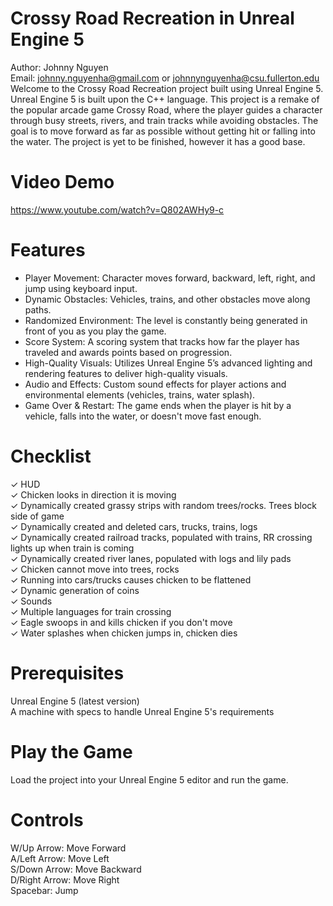 # Crossy Road Recreation in Unreal Engine 5
Author: Johnny Nguyen  
Email: johnny.nguyenha@gmail.com or johnnynguyenha@csu.fullerton.edu  
Welcome to the Crossy Road Recreation project built using Unreal Engine 5. Unreal Engine 5 is built upon the C++ language. This project is a remake of the popular arcade game Crossy Road, where the player guides a character through busy streets, rivers, and train tracks while avoiding obstacles. The goal is to move forward as far as possible without getting hit or falling into the water. The project is yet to be finished, however it has a good base.

# Video Demo
https://www.youtube.com/watch?v=Q802AWHy9-c

# Features
- Player Movement: Character moves forward, backward, left, right, and jump using keyboard input.  
- Dynamic Obstacles: Vehicles, trains, and other obstacles move along paths.  
- Randomized Environment: The level is constantly being generated in front of you as you play the game.  
- Score System: A scoring system that tracks how far the player has traveled and awards points based on progression.  
- High-Quality Visuals: Utilizes Unreal Engine 5’s advanced lighting and rendering features to deliver high-quality visuals.  
- Audio and Effects: Custom sound effects for player actions and environmental elements (vehicles, trains, water splash).  
- Game Over & Restart: The game ends when the player is hit by a vehicle, falls into the water, or doesn't move fast enough.  

# Checklist
✓ HUD  
✓ Chicken looks in direction it is moving  
✓ Dynamically created grassy strips with random trees/rocks. Trees block side of game  
✓ Dynamically created and deleted cars, trucks, trains, logs  
✓ Dynamically created railroad tracks, populated with trains, RR crossing lights up when train is coming  
✓ Dynamically created river lanes, populated with logs and lily pads  
✓ Chicken cannot move into trees, rocks  
✓ Running into cars/trucks causes chicken to be flattened  
✓ Dynamic generation of coins  
✓ Sounds  
✓ Multiple languages for train crossing  
✓ Eagle swoops in and kills chicken if you don't move  
✓ Water splashes when chicken jumps in, chicken dies  

# Prerequisites
Unreal Engine 5 (latest version)  
A machine with  specs to handle Unreal Engine 5's requirements  

# Play the Game
Load the project into your Unreal Engine 5 editor and run the game.

# Controls
W/Up Arrow: Move Forward  
A/Left Arrow: Move Left  
S/Down Arrow: Move Backward  
D/Right Arrow: Move Right  
Spacebar: Jump  
